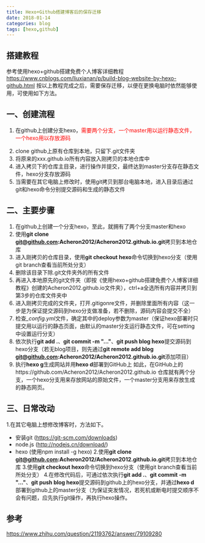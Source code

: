 ```yaml
---
title: Hexo+Github搭建博客后的保存迁移
date: 2018-01-14
categories: blog
tags: [hexo,github]
---
```


## 搭建教程

参考使用hexo+github搭建免费个人博客详细教程
https://www.cnblogs.com/liuxianan/p/build-blog-website-by-hexo-github.html
按以上教程完成之后，需要保存迁移，以便在更换电脑时依然能够使用，可使用如下方法。

## 一、创建流程

1. 在github上创建分支hexo，<font style="color:red">需要两个分支，一个master用以运行静态文件，一个hexo用以存放源码</font>
<!-- more -->
2. clone github上原有仓库到本地，只留下.git文件夹
3. 将原来的xxx.github.io所有内容放入刚拷贝的本地仓库中
4. 进入拷贝下的仓库主目录，进行操作并提交，最终达到master分支存在静态文件，hexo分支存放源码
5. 当需要在其它电脑上修改时，使用git拷贝到那台电脑本地，进入目录后通过git和hexo命令分别提交源码和生成的静态文件

## 二、主要步骤
1. 在github上创建一个分支hexo，至此，就拥有了两个分支master和hexo
2. 使用<b>git clone git@github.com:Acheron2012/Acheron2012.github.io.git</b>拷贝到本地仓库
3. 进入刚拷贝的仓库目录，使用<b>git checkout hexo</b>命令切换到hexo分支（使用git branch查看当前所处分支）
4. 删除该目录下除.git文件夹外的所有文件
5. 再进入本地原先的git文件夹（即按《使用hexo+github搭建免费个人博客详细教程》创建的Acheron2012.github.io文件夹），ctrl+a全选所有内容并拷贝到第3步的仓库文件夹中
6. 进入刚拷贝完成的文件夹，打开.gitigonre文件，并删除里面所有内容（这一步是为保证提交源码到hexo分支做准备，若不删除，源码内容会提交不全）
7. 检查<i>_config.yml</i>文件，确定其中的deploy参数为master（保证hexo部署时只提交用以运行的静态页面，由默认的master分支运行静态文件，可在setting中设置运行分支）
8. 依次执行<b>git add .</b>、<b>git commit -m "..."</b>、<b>git push blog hexo</b>提交源码到hexo分支（若无blog项目，则先通过<b>git remote add blog git@github.com:Acheron2012/Acheron2012.github.io.git</b>添加项目）
9. 执行<b>hexo g</b>生成网站并用<b>hexo d</b>部署到GitHub上
 如此，在GitHub上的https://github.com/Acheron2012/Acheron2012.github.io 仓库就有两个分支，一个hexo分支用来存放网站的原始文件，一个master分支用来存放生成的静态网页。

## 三、日常改动 
1.在其它电脑上想修改博客时，方法如下。
- 安装git (https://git-scm.com/downloads)
- node.js (http://nodejs.cn/download/)
- hexo (使用npm install -g hexo)
2.使用<b>git clone git@github.com:Acheron2012/Acheron2012.github.io.git</b>拷贝到本地仓库
3.使用<b>git checkout hexo</b>命令切换到hexo分支（使用git branch查看当前所处分支）
4.在修改代码后，可通过依次执行<b>git add .</b>、<b>git commit -m "..."</b>、<b>git push blog hexo</b>提交源码到github上的hexo分支，并通过<b>hexo d</b>部署到github上的master分支（为保证突发情况，若死机或断电时提交顺序不会有问题，应先执行git操作，再执行hexo操作。

## 参考
https://www.zhihu.com/question/21193762/answer/79109280
